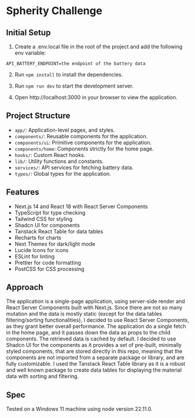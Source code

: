 # Spherity Challenge

## Initial Setup

1. Create a .env.local file in the root of the project and add the following env variable:

```
API_BATTERY_ENDPOINT=the endpoint of the battery data
```

2. Run `npm install` to install the dependencies.

3. Run `npm run dev` to start the development server.

4. Open http://localhost:3000 in your browser to view the application.

## Project Structure

- `app/`: Application-level pages, and styles.
- `components/`: Reusable components for the application.
- `components/ui`: Primitive components for the application.
- `components/home`: Components strictly for the home page.
- `hooks/`: Custom React hooks.
- `lib/`: Utility functions and constants.
- `services/`: API services for fetching battery data.
- `types/`: Global types for the application.

## Features

- Next.js 14 and React 18 with React Server Components
- TypeScript for type checking
- Tailwind CSS for styling
- Shadcn UI for components
- Tanstack React Table for data tables
- Recharts for charts
- Next Themes for dark/light mode
- Lucide Icons for icons
- ESLint for linting
- Prettier for code formatting
- PostCSS for CSS processing

## Approach

The application is a single-page application, using server-side render and React Server Components built with Next.js.
Since there are not so many mutation and the data is mostly static (except for the data tables filtering/sorting functionalities),
I decided to use React Server Components, as they grant better overall performance.
The application do a single fetch in the home page, and it passes down the data as props to the child components. The retrieved data is cached by default.
I decided to use Shadcn UI for the components as it provides a set of pre-built, minimally styled components, that are stored directly in this repo, 
meaning that the components are not imported from a separate package or library, and are fully customizable.
I used the Tanstack React Table library as it is a robust and well known package to create data tables for displaying the material data with sorting and filtering.

## Spec

Tested on a Windows 11 machine using node version 22.11.0.
